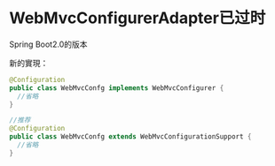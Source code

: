 # WebMvcConfigurerAdapter已过时

Spring Boot2.0的版本

新的實現：

```java
@Configuration
public class WebMvcConfg implements WebMvcConfigurer {
  //省略
}

//推荐
@Configuration
public class WebMvcConfg extends WebMvcConfigurationSupport {
  //省略
}
```

